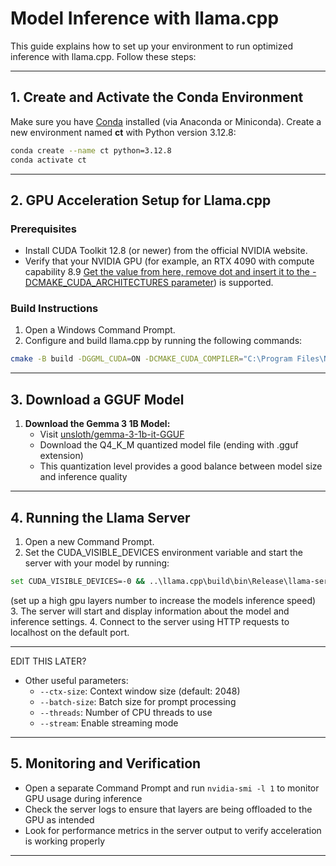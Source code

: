 # Model Inference with llama.cpp

This guide explains how to set up your environment to run optimized inference with llama.cpp. Follow these steps:

---

## 1. Create and Activate the Conda Environment

Make sure you have [Conda](https://www.anaconda.com/docs/getting-started/miniconda/main) installed (via Anaconda or Miniconda). Create a new environment named **ct** with Python version 3.12.8:

```bash
conda create --name ct python=3.12.8
conda activate ct
```

---

## 2. GPU Acceleration Setup for Llama.cpp

### Prerequisites
- Install CUDA Toolkit 12.8 (or newer) from the official NVIDIA website.
- Verify that your NVIDIA GPU (for example, an RTX 4090 with compute capability 8.9 [Get the value from here, remove dot and insert it to the -DCMAKE_CUDA_ARCHITECTURES parameter](https://developer.nvidia.com/cuda-gpus)) is supported.

### Build Instructions
1. Open a Windows Command Prompt.
2. Configure and build llama.cpp by running the following commands:
```bash
cmake -B build -DGGML_CUDA=ON -DCMAKE_CUDA_COMPILER="C:\Program Files\NVIDIA GPU Computing Toolkit\CUDA\v12.8\bin\nvcc.exe" -DCMAKE_CUDA_ARCHITECTURES="89" && cmake --build build --config Release
```

---

## 3. Download a GGUF Model

1. **Download the Gemma 3 1B Model:**
   - Visit [unsloth/gemma-3-1b-it-GGUF](https://huggingface.co/unsloth/gemma-3-1b-it-GGUF/tree/main)
   - Download the Q4_K_M quantized model file (ending with .gguf extension)
   - This quantization level provides a good balance between model size and inference quality

---

## 4. Running the Llama Server

1. Open a new Command Prompt.
2. Set the CUDA_VISIBLE_DEVICES environment variable and start the server with your model by running:
```bash
set CUDA_VISIBLE_DEVICES=-0 && ..\llama.cpp\build\bin\Release\llama-server --model ..\models\gemma-3-1b-it-Q4_K_M.gguf --n-gpu-layers 420
```
(set up a high gpu layers number to increase the models inference speed)
3. The server will start and display information about the model and inference settings.
4. Connect to the server using HTTP requests to localhost on the default port.

---

EDIT THIS LATER?

- Other useful parameters:
  - `--ctx-size`: Context window size (default: 2048)
  - `--batch-size`: Batch size for prompt processing
  - `--threads`: Number of CPU threads to use
  - `--stream`: Enable streaming mode

---

## 5. Monitoring and Verification

- Open a separate Command Prompt and run `nvidia-smi -l 1` to monitor GPU usage during inference
- Check the server logs to ensure that layers are being offloaded to the GPU as intended
- Look for performance metrics in the server output to verify acceleration is working properly

---
